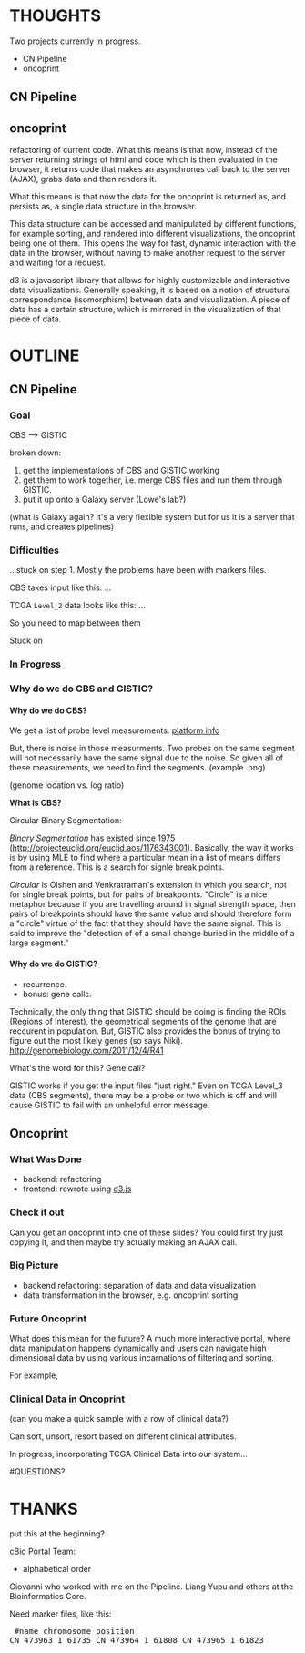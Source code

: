 # THOUGHTS

Two projects currently in progress.

* CN Pipeline
* oncoprint

## CN Pipeline

## oncoprint

refactoring of current code.  What this means is that now, instead of the
server returning strings of html and code which is then evaluated in the
browser, it returns code that makes an asynchronus call back to the server
(AJAX), grabs data and then renders it.

What this means is that now the data for the oncoprint is returned as, and
persists as, a single data structure in the browser.

This data structure can be accessed and manipulated by different functions, for
example sorting, and rendered into different visualizations, the oncoprint
being one of them.  This opens the way for fast, dynamic interaction with the
data in the browser, without having to make another request to the server and
waiting for a request.

d3 is a javascript library that allows for highly customizable and interactive
data visualizations.  Generally speaking, it is based on a notion of structural
correspondance (isomorphism) between data and visualization.  A piece of data
has a certain structure, which is mirrored in the visualization of that piece
of data.


# OUTLINE

## CN Pipeline

### Goal
CBS --> GISTIC

broken down:

1. get the implementations of CBS and GISTIC working
2. get them to work together, i.e. merge CBS files and run them through GISTIC.
3. put it up onto a Galaxy server (Lowe's lab?)

(what is Galaxy again? It's a very flexible system but for us it is a server
that runs, and creates pipelines)

### Difficulties

...stuck on step 1.  Mostly the problems have been with markers files.

CBS takes input like this:
...

TCGA `Level_2` data looks like this:
...

So you need to map between them

Stuck on

### In Progress

### Why do we do CBS and GISTIC?

#### Why do we do CBS?

We get a list of probe level measurements.
<a href=http://www.chem.agilent.com/Library/posters/Public/Copy_Number_Variant_Detection_Using_Agilent_CGH_Platforms.pdf>platform info</a>

But, there is noise in those measurments.  Two probes on the same segment will
not necessarily have the same signal due to the noise.  So given all of these
measurements, we need to find the segments.  (example .png)

(genome location vs. log ratio)

**What is CBS?**

Circular Binary Segmentation:

*Binary Segmentation* has existed since 1975
(<http://projecteuclid.org/euclid.aos/1176343001>).  Basically, the way it
works is by using MLE to find where a particular mean in a list of means
differs from a reference.  This is a search for signle break points.

*Circular* is Olshen and Venkratraman's extension in which you search, not for
single break points, but for pairs of breakpoints. "Circle" is a nice metaphor
because if you are travelling around in signal strength space, then pairs of
breakpoints should have the same value and should therefore form a "circle"
virtue of the fact that they should have the same signal.  This is said to
improve the "detection of of a small change buried in the middle of a large
segment."

#### Why do we do GISTIC?

* recurrence.
* bonus: gene calls.

Technically, the only thing that GISTIC should be doing is finding the ROIs
(Regions of Interest), the geometrical segments of the genome that are reccurent
in population.  But, GISTIC also provides the bonus of trying to figure out the
most likely genes (so says Niki). <http://genomebiology.com/2011/12/4/R41>

What's the word for this?  Gene call?

GISTIC works if you get the input files "just right."  Even on TCGA Level_3
data (CBS segments), there may be a probe or two which is off and will cause
GISTIC to fail with an unhelpful error message.

## Oncoprint

### What Was Done

* backend: refactoring
* frontend: rewrote using [d3.js](www.d3js.org)

### Check it out
Can you get an oncoprint into one of these slides?  You could first try just
copying it, and then maybe try actually making an AJAX call.

### Big Picture

* backend refactoring: separation of data and data visualization
* data transformation in the browser, e.g. oncoprint sorting

### Future Oncoprint
What does this mean for the future?  A much more interactive portal, where data
manipulation happens dynamically and users can navigate high dimensional data
by using various incarnations of filtering and sorting.

For example,

### Clinical Data in Oncoprint
(can you make a quick sample with a row of clinical data?)

Can sort, unsort, resort based on different clinical attributes.

In progress, incorporating TCGA Clinical Data into our system...

#QUESTIONS?

# THANKS
put this at the beginning?

cBio Portal Team:
* alphabetical order

Giovanni who worked with me on the Pipeline.
Liang Yupu and others at the Bioinformatics Core.



Need marker files, like this:<pre>
#name       chromosome  position
CN_473963   1           61735
CN_473964   1           61808
CN_473965   1           61823
</pre>

